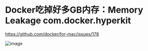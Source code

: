 # Docker吃掉好多GB内存：Memory Leakage com.docker.hyperkit

https://github.com/docker/for-mac/issues/178

![image](https://user-images.githubusercontent.com/14041622/54080554-72cae680-432d-11e9-92af-9b06fc221643.png)

